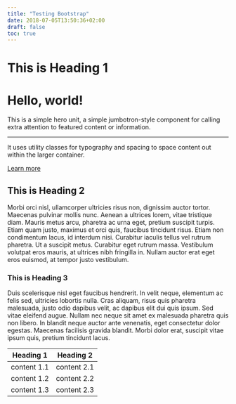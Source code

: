 ```yaml
---
title: "Testing Bootstrap"
date: 2018-07-05T13:50:36+02:00
draft: false
toc: true
---
```


# This is Heading 1

<div class="jumbotron">
  <h1 class="display-4">Hello, world!</h1>
  <p class="lead">This is a simple hero unit, a simple jumbotron-style component for calling extra attention to featured content or information.</p>
  <hr class="my-4">
  <p>It uses utility classes for typography and spacing to space content out within the larger container.</p>
  <a class="btn btn-primary btn-lg" href="#" role="button">Learn more</a>
</div>

## This is Heading 2

Morbi orci nisl, ullamcorper ultricies risus non, dignissim auctor tortor. Maecenas pulvinar mollis nunc. Aenean a ultrices lorem, vitae tristique diam. Mauris metus arcu, pharetra ac urna eget, pretium suscipit turpis. Etiam quam justo, maximus et orci quis, faucibus tincidunt risus. Etiam non condimentum lacus, id interdum nisi. Curabitur iaculis tellus vel rutrum pharetra. Ut a suscipit metus. Curabitur eget rutrum massa. Vestibulum volutpat eros mauris, at ultrices nibh fringilla in. Nullam auctor erat eget eros euismod, at tempor justo vestibulum.

### This is Heading 3

Duis scelerisque nisl eget faucibus hendrerit. In velit neque, elementum ac felis sed, ultricies lobortis nulla. Cras aliquam, risus quis pharetra malesuada, justo odio dapibus velit, ac dapibus elit dui quis ipsum. Sed vitae eleifend augue. Nullam nec neque sit amet ex malesuada pharetra quis non libero. In blandit neque auctor ante venenatis, eget consectetur dolor egestas. Maecenas facilisis gravida blandit. Morbi dolor erat, suscipit vitae ipsum quis, pretium tincidunt lacus.

|Heading 1   |Heading 2   |
|---|---|
|content 1.1   |content 2.1|
|content 1.2   |content 2.2|
|content 1.3   |content 2.3|
